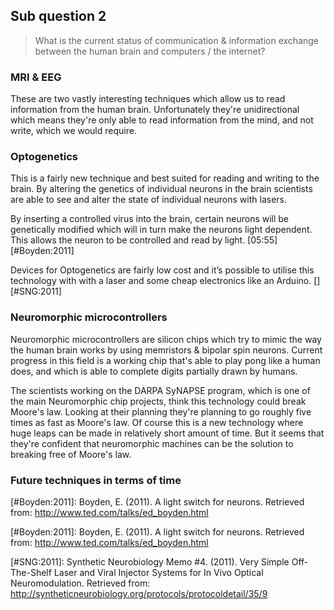 ## Sub question 2
> What is the current status of communication & information exchange between the human brain and computers / the internet?

### MRI & EEG
These are two vastly interesting techniques which allow us to read information from the human brain. Unfortunately they're unidirectional which means they're only able to read information from the mind, and not write, which we would require.

### Optogenetics
This is a fairly new technique and best suited for reading and writing to the brain. By altering the genetics of individual neurons in the brain scientists are able to see and alter the state of individual neurons with lasers.

By inserting a controlled virus into the brain, certain neurons will be genetically modified which will in turn make the neurons light dependent. This allows the neuron to be controlled and read by light. [05:55][#Boyden:2011]

Devices for Optogenetics are fairly low cost and it’s possible to utilise this technology with with a laser and some cheap electronics like an Arduino. [][#SNG:2011]

### Neuromorphic microcontrollers
Neuromorphic microcontrollers are silicon chips which try to mimic the way the human brain works by using memristors & bipolar spin neurons. Current progress in this field is a working chip that's able to play pong like a human does, and which is able to complete digits partially drawn by humans.

The scientists working on the DARPA SyNAPSE program, which is one of the main Neuromorphic chip projects, think this technology could break Moore's law. Looking at their planning they're planning to go roughly five times as fast as Moore's law. Of course this is a new technology where huge leaps can be made in relatively short amount of time. But it seems that they're confident that neuromorphic machines can be the solution to breaking free of Moore's law.  [][#Darpa:2012]


### Future techniques in terms of time


[#Boyden:2011]: Boyden, E. (2011). A light switch for neurons. Retrieved from: http://www.ted.com/talks/ed_boyden.html

[#Boyden:2011]: Boyden, E. (2011). A light switch for neurons. Retrieved from: http://www.ted.com/talks/ed_boyden.html

[#SNG:2011]: Synthetic Neurobiology Memo #4. (2011). Very Simple Off-The-Shelf Laser and Viral Injector Systems for In Vivo Optical Neuromodulation. Retrieved from: http://syntheticneurobiology.org/protocols/protocoldetail/35/9


[#Darpa:2012]: http://nextbigfuture.com/2012/06/darpa-synapse-project-status.html